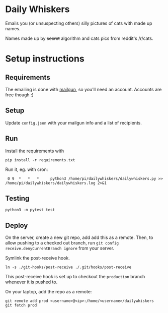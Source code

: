 Daily Whiskers
==============

Emails you (or unsuspecting others) silly pictures of cats with made up names.

Names made up by ~~secret~~ algorithm and cats pics from reddit's /r/cats.

# Setup instructions #

## Requirements ##

The emailing is done with [mailgun](http://www.mailgun.com/), so you'll need an account.  Accounts are free though :) 

## Setup ##

Update ```config.json``` with your mailgun info and a list of recipients.

## Run ##

Install the requirements with 

```pip install -r requirements.txt```

Run it, eg. with cron:

``` 0 9  *   *   *     python3 /home/pi/dailywhiskers/dailywhiskers.py >> /home/pi/dailywhiskers/dailywhiskers.log 2>&1```

## Testing ##

```python3 -m pytest test```

## Deploy ##

On the server, create a new git repo, add add this as a remote.  Then, to allow pushing to a checked out branch, run
```git config receive.denyCurrentBranch ignore``` from your server.  

Symlink the post-receive hook.

```ln -s ./git-hooks/post-receive ./.git/hooks/post-receive```

This post-receive hook is set up to checkout the ```production``` branch whenever it is pushed to.

On your laptop, add the repo as a remote:
```
git remote add prod <username>@<ip>:/home/<username>/dailywhiskers
git fetch prod
```

